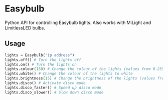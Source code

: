 # Easybulb    
Python API for controlling Easybulb lights. Also works with MiLight and LimitlessLED bulbs.

## Usage    
```python
lights = Easybulb("ip address")
lights.off() # Turn the lights off
lights.on() # Turn the lights on
lights.colour(150) # Change the colour of the lights (values from 0-255)
lights.white() # Change the colour of the lights to white
lights.brightness(15) # Change the brightness of the lights (values from 1-59)
lights.disco() # Activate disco mode
lights.disco_faster() # Speed up disco mode
lights.disco_slower() # Slow down disco mode
```
